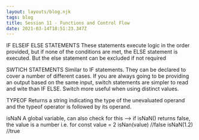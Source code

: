 ```yaml
---
layout: layouts/blog.njk
tags: blog
title: Session 11 - Functions and Control Flow
date: 2021-03-14T18:51:23.347Z
---
```


<script>

function percentageCalculator(number, percentage) {
    let percentageOf = number * percentage / 100;
    return percentageOf;
}

console.log(percentageCalculator(50, 1));

/* this gives the same outcome as the item above
function percentageCalculator(number, percentage) {
    return = number * percentage / 100; 
} 
*/   

</script>

IF ELSEIF ELSE STATEMENTS
These statements execute logic in the order provided, but if none of the conditions are met, the ELSE statement is executed. But the else statement can be excluded if not required 

<script>

function outputSomething(x) {
    if (x == 5) {
        console.log('yay');
    }
    else if (x == 7) {
        console.log('nay');
    }
    else {
        console.log('um');
    }
}

outputSomething(5);

</script>

SWTICH STATEMENTS 
Similar to IF statements. They can be declared to cover a number of different cases. If you are always going to be providing an output based on the same input, switch statements are simpler to read and wite than IF ELSE. Switch more useful when using distinct values.

<script>

function doesSomethingElse(x) {
    switch(x) {
        case 10:
            console.log('x is 10');
            break;
        case 100:
            consolte.log('x is 100');
            break;
        default:
            consolte.log('something else');
    }
}

doesSomethingElse(10); 


//Task: Drinks Order
function drinkOrder(size, drink) {
    let message = "You have ordered a " + size + " " + drink + ". Enjoy! "

    switch(drink) {
        case "cola":
            console.log(message + "The " + drink + " is amazing!");
            break;
        case "lemonade":
            console.log(message + "The " + drink + " is fresh!");
            break;
        case "orangeade":
            console.log(message + "The " + drink + " is cool!");
            break;
        default:
            console.log("I'm sorry, we don't serve " + size + " " + drink + " here.");
    }
}

console.log(drinkOrder("large", "lemonade"));

</script>


<script>

//Task: Calculator 

function calculator(number1, number2, operator) {
    let message = '';

    if (typeof number1 != 'number') {
        console.log('This is invalid');
    } 
    else if (typeof number2 != 'number') {
        console.log('This is invalid');
    }
    else {
        switch(operator) {
            case '+':
                message = number1 + number2;
                break;
            case '-':
                message = number1 - number2;
                break;
            case '*':
                message = number1 * number2;
                break;
            case '/':
                if (number2 == 0) {
                    console.log('Error: you cannot divide by zero!');
                }
                else {
                message = number1 / number2;
                }
                break; 
            case '%':
                message = number1 % number2;
                break; 
            default:
                message = "I'm unsure...";
        }
    }
    console.log(message);
}

calculator(w, w, '/');

</script>

TYPEOF
Returns a string indicating the type of the unevaluated operand and the typeof operator is followed by its operand.

isNaN
A global variable, can also check for this --> if isNaN() returns false, the value is a number 
i.e. for const value = 2
    isNan(value) //false
    isNaN(1.2) //true 
